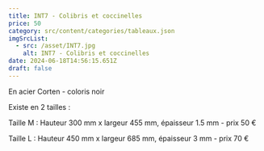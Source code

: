 ```yaml
---
title: INT7 - Colibris et coccinelles
price: 50
category: src/content/categories/tableaux.json
imgSrcList:
  - src: /asset/INT7.jpg
    alt: INT7 - Colibris et coccinelles
date: 2024-06-18T14:56:15.651Z
draft: false
---
```


En acier Corten - coloris noir

Existe en 2 tailles :

Taille M : Hauteur 300 mm x largeur 455 mm, épaisseur 1.5 mm - prix 50 €

Taille L : Hauteur 450 mm x largeur 685 mm, épaisseur 3 mm - prix 70 €
